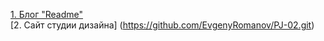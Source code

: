 [1. Блог "Readme"](https://github.com/EvgenyRomanov/readme.git)  
[2. Сайт студии дизайна] (https://github.com/EvgenyRomanov/PJ-02.git)  
